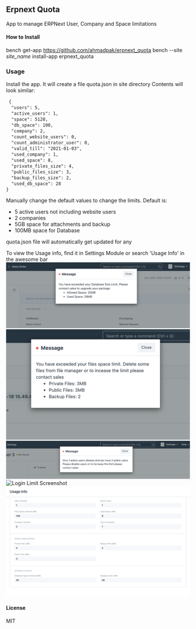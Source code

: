 ## Erpnext Quota

App to manage ERPNext User, Company and Space limitations

#### How to Install
bench get-app https://github.com/ahmadpak/erpnext_quota
bench --site *site_name* install-app erpnext_quota

### Usage
Install the app. It will create a file quota.json in site directory
Contents will look similar:

```
 {
  "users": 5,
  "active_users": 1,
  "space": 5120,
  "db_space": 100,
  "company": 2,
  "count_website_users": 0,
  "count_administrator_user": 0,
  "valid_till": "2021-01-03",
  "used_company": 1,
  "used_space": 8,
  "private_files_size": 4,
  "public_files_size": 3,
  "backup_files_size": 2,
  "used_db_space": 28
}
```

Manually change the default values to change the limits. 
Default is:
- 5 active users not including website users
- 2 companies
- 5GB space for attachments and backup
- 100MB space for Database

quota.json file will automatically get updated for any 

To view the Usage info, find it in Settings Module or search 'Usage Info' in the awesome bar
![Database Limit Screenshot](images/database_limit.png)
![Files Limit Screenshot](images/files_space_limit.png)
![User Limit Screenshot](images/user_limit.png)
![Login Limit Screenshot](images/login_validity.gif)
![Usage Info Screenshot](images/usage_info_doc.png)
#### License
MIT

